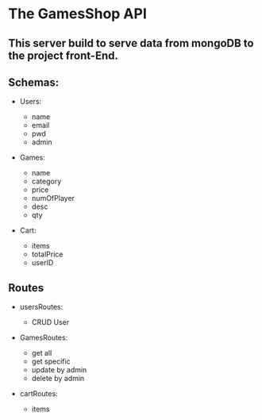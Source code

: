 # The GamesShop API

## This server build to serve data from mongoDB to the project front-End.

## Schemas:

- Users:

  - name
  - email
  - pwd
  - admin

- Games:

  - name
  - category
  - price
  - numOfPlayer
  - desc
  - qty

- Cart:

  - items
  - totalPrice
  - userID

## Routes

- usersRoutes:

  - CRUD User

- GamesRoutes:

  - get all
  - get specific
  - update by admin
  - delete by admin

- cartRoutes:

  - items
